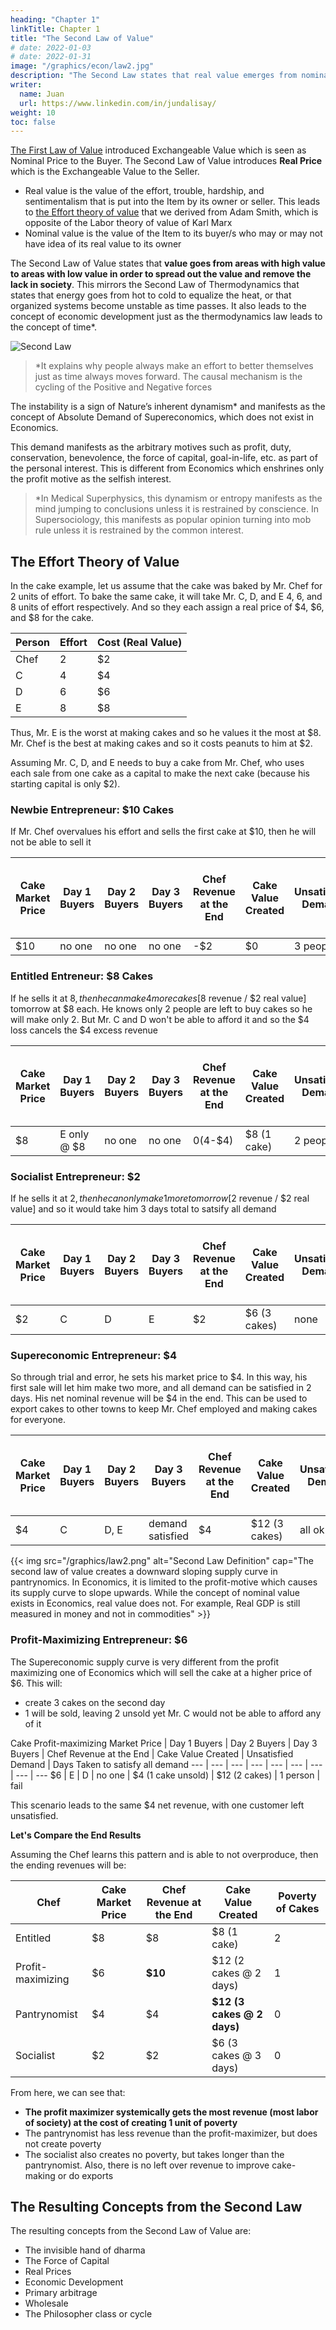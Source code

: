 ```yaml
---
heading: "Chapter 1"
linkTitle: Chapter 1
title: "The Second Law of Value"
# date: 2022-01-03
# date: 2022-01-31
image: "/graphics/econ/law2.jpg"
description: "The Second Law states that real value emerges from nominal value and is maximized by following one's true interests or dharma."
writer:
  name: Juan
  url: https://www.linkedin.com/in/jundalisay/
weight: 10
toc: false
---
```


<!-- ### The Second Law of Value: The Invisible Hand of Dharma as Real Prices -->

[The First Law of Value](/social/economics/principles/part-1/chapter-01) introduced Exchangeable Value which is seen as Nominal Price to the Buyer. The Second Law of Value introduces **Real Price** which is the Exchangeable Value to the Seller. 
- Real value is the value of the effort, trouble, hardship, and sentimentalism that is put into the Item by its owner or seller. This leads to [the Effort theory of value](/social/economics/principles/part-2/chapter-01b/) that we derived from Adam Smith, which is opposite of the Labor theory of value of Karl Marx
- Nominal value is the value of the Item to its buyer/s who may or may not have idea of its real value to its owner

The Second Law of Value states that **value goes from areas with high value to areas with low value in order to spread out the value and remove the lack in society**. This mirrors the Second Law of Thermodynamics that states that energy goes from hot to cold to equalize the heat, or that organized systems become unstable as time passes. It also leads to the concept of economic development just as the thermodynamics law leads to the concept of time*. 


![Second Law](/graphics/econ/law2.jpg)

> *It explains why people always make an effort to better themselves just as time always moves forward. The causal mechanism is the cycling of the Positive and Negative forces


The instability is a sign of Nature’s inherent dynamism* and manifests as the concept of Absolute Demand of Supereconomics, which does not exist in Economics. 

This demand manifests as the arbitrary motives such as profit, duty, conservation, benevolence, the force of capital, goal-in-life, etc. as part of the personal interest. This is different from Economics which enshrines only the profit motive as the selfish interest.

> *In Medical Superphysics, this dynamism or entropy manifests as the mind jumping to conclusions unless it is restrained by conscience. In Supersociology, this manifests as popular opinion turning into mob rule unless it is restrained by the common interest.



## The Effort Theory of Value

In the cake example, let us assume that the cake was baked by Mr. Chef for 2 units of effort. To bake the same cake, it will take Mr. C, D, and E 4, 6, and 8 units of effort respectively. And so they each assign a real price of $4, $6, and $8 for the cake.

Person | Effort | Cost (Real Value)
--- | --- | ---
Chef | 2 | $2
C | 4 | $4
D | 6 | $6
E | 8 | $8

Thus, Mr. E is the worst at making cakes and so he values it the most at $8. Mr. Chef is the best at making cakes and so it costs peanuts to him at $2.

Assuming Mr. C, D, and E needs to buy a cake from Mr. Chef, who uses each sale from one cake as a capital to make the next cake (because his starting capital is only $2). 

### Newbie Entrepreneur: $10 Cakes

If Mr. Chef overvalues his effort and sells the first cake at $10, then he will not be able to sell it

Cake Market Price  | Day 1 Buyers | Day 2 Buyers | Day 3 Buyers | Chef Revenue at the End | Cake Value Created | Unsatisfied Demand | Days Taken to satisfy all demand
--- | --- | --- | --- | --- | --- | --- | ---
$10 | no one | no one | no one | -$2 | $0 | 3 people | fail


### Entitled Entreneur: $8 Cakes

If he sells it at $8, then he can make 4 more cakes [$8 revenue / $2 real value] tomorrow at $8 each. He knows only 2 people are left to buy cakes so he will make only 2. But Mr. C and D won't be able to afford it and so the $4 loss cancels the $4 excess revenue <!-- only to find no more sales since only Mr. E could afford it and he had already bought one -->

Cake Market Price  | Day 1 Buyers | Day 2 Buyers | Day 3 Buyers | Chef Revenue at the End | Cake Value Created | Unsatisfied Demand | Days Taken to satisfy all demand
--- | --- | --- | --- | --- | --- | --- | ---
$8 | E only @ $8 | no one | no one | $0 ($4-$4) | $8 (1 cake) | 2 people | fail


### Socialist Entrepreneur: $2

If he sells it at $2, then he can only make 1 more tomorrow [$2 revenue / $2 real value] and so it would take him 3 days total to satsify all demand

Cake Market Price  | Day 1 Buyers | Day 2 Buyers | Day 3 Buyers | Chef Revenue at the End | Cake Value Created | Unsatisfied Demand | Days Taken to satisfy all demand
--- | --- | --- | --- | --- | --- | --- | ---
$2 | C | D | E | $2 | $6 (3 cakes) | none | 3 days


### Supereconomic Entrepreneur: $4

So through trial and error, he sets his market price to $4. In this way, his first sale will let him make two more, and all demand can be satisfied in 2 days. His net nominal revenue will be $4 in the end. This can be used to export cakes to other towns to keep Mr. Chef employed and making cakes for everyone. 

Cake Market Price  | Day 1 Buyers | Day 2 Buyers | Day 3 Buyers | Chef Revenue at the End | Cake Value Created | Unsatisfied Demand | Days Taken to satisfy all demand
--- | --- | --- | --- | --- | --- | --- | ---
$4 | C | D, E | demand satisfied | $4 | $12 (3 cakes) | all ok | 3 days


{{< img src="/graphics/law2.png" alt="Second Law Definition" cap="The second law of value creates a downward sloping supply curve in pantrynomics. In Economics, it is limited to the profit-motive which causes its supply curve to slope upwards. While the concept of nominal value exists in Economics, real value does not. For example, Real GDP is still measured in money and not in commodities" >}}



### Profit-Maximizing Entrepreneur: $6

The Supereconomic supply curve is very different from the profit maximizing one of Economics which will sell the cake at a higher price of $6. This will:
- create 3 cakes on the second day
- 1 will be sold, leaving 2 unsold yet Mr. C would not be able to afford any of it

Cake Profit-maximizing Market Price  | Day 1 Buyers | Day 2 Buyers | Day 3 Buyers | Chef Revenue at the End | Cake Value Created | Unsatisfied Demand | Days Taken to satisfy all demand
--- | --- | --- | --- | --- | --- | --- | --- | ---
$6 | E | D | no one | $4 (1 cake unsold) | $12 (2 cakes) | 1 person | fail

This scenario leads to the same $4 net revenue, with one customer left unsatisfied.


**Let's Compare the End Results**

Assuming the Chef learns this pattern and is able to not overproduce, then the ending revenues will be:

Chef | Cake Market Price | Chef Revenue at the End | Cake Value Created | Poverty of Cakes
--- | --- | --- | --- | --- 
Entitled | $8 | $8 | $8 (1 cake) | 2
Profit-maximizing | $6 | **$10** | $12 (2 cakes @ 2 days) | 1
Pantrynomist | $4 | $4  | **$12 (3 cakes @ 2 days)** | 0
Socialist | $2 | $2 | $6 (3 cakes @ 3 days) | 0


From here, we can see that:
- **The profit maximizer systemically gets the most revenue (most labor of society) at the cost of creating 1 unit of poverty**
- The pantrynomist has less revenue than the profit-maximizer, but does not create poverty
- The socialist also creates no poverty, but takes longer than the pantrynomist. Also, there is no left over revenue to improve cake-making or do exports


<!-- ### Solution: Society-Supported Competition

Adam Smith's solution is competition. Mr. C will be improve his cake-making as to make cakes at $3 real value, sold at $4 to satisfy his own demand. This will starve Mr. Chef of customers and so he must likewise lower his market price to $4.

Cake Market Price  | Day 1 Buyers | Day 2 Buyers | Revenue at the End | Cake Value Created | Unsatisfied Demand | Days Taken to satisfy all demand
--- | --- | --- | --- | --- | --- | --- | ---
Chef $4 | E | no one | $2 | $4 (1 cake) | all ok | -
Mr. C $4 | C | D | $5 ($1 + $4) | $8 (2 cakes) | all ok | 2 days
Total | | | $7 | $12 | 	|

**This leads to artificial problems in demand and supply** where food is wasted yet many people, who have some productivity to offer and are not worthless, stay hungry. The alarming thing is that people pay to get into university to be taught such things that create such problems!

In contrast, the non-profit-maximizing system of pantrynomics earns through **primary arbitrage** or through the differences in hardship incurred in making a product or service. 

In the example, Mr. Chef is able to make quality cakes at low effort because of his great skill in making them. **His profit is from increasing his mastery which lowers his costs, and not in stifling supply by raising prices.**  His mastery can be achieved faster if he were passionate in his chosen business or employment. This is why we call the Second law of Value as the [Invisible Hand of the Tao](/pantrynomics/invisible-hand-of-tao) that shows itself through [the effort theory of value](/articles/pantrynomics/the-effort-theory-of-value).  -->


## The Resulting Concepts from the Second Law

The resulting concepts from the Second Law of Value are:

- The invisible hand of dharma
- The Force of Capital
- Real Prices
- Economic Development
- Primary arbitrage
- Wholesale
- The Philosopher class or cycle
